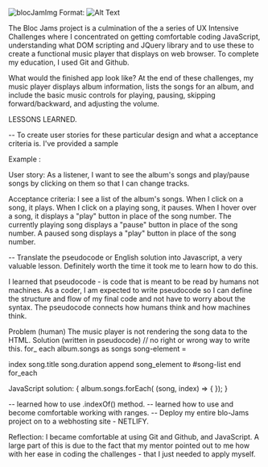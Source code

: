 ![blocJamImg](/images/blocJamImg.png)
Format: ![Alt Text](url)
















The Bloc Jams project is a culmination of the a series of UX Intensive Challenges where I concentrated on getting comfortable coding
JavaScript, understanding what DOM scripting and JQuery library and to use these to create a functional music player that displays on web browser.
To complete my education, I used Git and Github.

What would the finished app look like? At the end of these challenges, my music player displays album information, lists the songs for an
album, and include the basic music controls for playing, pausing, skipping forward/backward, and adjusting the volume.

LESSONS LEARNED.

-- To create user stories for these particular design and what a acceptance criteria is. I've provided a sample

Example :

User story: As a listener, I want to see the album's songs and play/pause songs by clicking on them so that I can change tracks.

Acceptance criteria:
I see a list of the album's songs.
When I click on a song, it plays.
When I click on a playing song, it pauses.
When I hover over a song, it displays a "play" button in place of the song number.
The currently playing song displays a "pause" button in place of the song number.
A paused song displays a "play" button in place of the song number.

-- Translate the pseudocode or English solution into Javascript, a very valuable
lesson. Definitely worth the time it took me to learn how to do this.

I learned that pseudocode - is code that is meant to be read by humans not machines.
As a coder, I am expected to write pseudocode so I can define the structure and flow
of my final code and not have to worry about the syntax. The pseudocode connects
how humans think and how machines think.

Problem (human)  The music player is not rendering the song data to the HTML.
Solution (written in pseudocode) // no right or wrong way to write this.
 for_ each album.songs as songs
   song-element =
   <tr>
   <td>index</td>
   <td>song.title</td>
   <td>song.duration</td>
   append song_element to #song-list
   end for_each

JavaScript solution:
{
  album.songs.forEach( (song, index) => {
   });
}

-- learned how to use .indexOf() method.
-- learned how to use and become comfortable working with ranges.
-- Deploy my entire blo-Jams project on to a webhosting site - NETLIFY.

Reflection:
I became comfortable at using Git and Github, and JavaScript. A large part of this
is due to the fact that my mentor pointed out to me how with her ease in coding
the challenges - that I just needed to apply myself.
